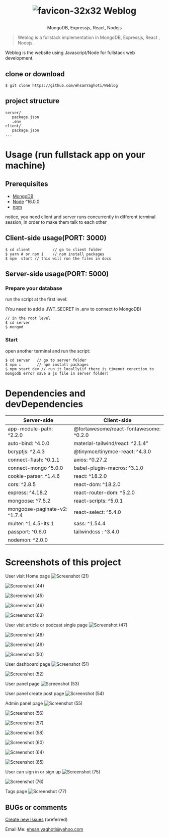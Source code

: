 <h1 align="center">
  
  ![favicon-32x32](https://github.com/ehsanYaghoti/Weblog/assets/89301662/f91a98dd-9d87-4f22-984a-b451367df957) Weblog
</h1>
<p align="center">
MongoDB, Expressjs, React, Nodejs
</p>

> Weblog is a fullstack implementation in MongoDB, Expressjs, React , Nodejs.

Weblog is the website  using Javascript/Node for fullstack web development.

## clone or download
```terminal
$ git clone https://github.com/ehsanYaghoti/Weblog
```

## project structure
```terminal
server/
   package.json
   .env
client/
   package.json
...
```

# Usage (run fullstack app on your machine)

## Prerequisites
- [MongoDB](https://gist.github.com/nrollr/9f523ae17ecdbb50311980503409aeb3)
- [Node](https://nodejs.org/en/download/) ^16.0.0
- [npm](https://nodejs.org/en/download/package-manager/)

notice, you need client and server runs concurrently in different terminal session, in order to make them talk to each other

## Client-side usage(PORT: 3000)
```terminal
$ cd client          // go to client folder
$ yarn # or npm i    // npm install packages
$ npm  start // this will run the files in docs
```

## Server-side usage(PORT: 5000)

### Prepare your database

run the script at the first level:

(You need to add a JWT_SECRET in .env to connect to MongoDB)

```terminal
// in the root level
$ cd server
$ mongod
```

### Start

open another terminal and run the script:

```terminal
$ cd server   // go to server folder
$ npm i       // npm install packages
$ npm start dev // run it locally(if there is timeout conection to mongodb error save a js file in server folder)
```
# Dependencies and devDependencies
Server-side | Client-side
--- | ---
app-module-path: ^2.2.0 | @fortawesome/react-fontawesome: ^0.2.0
auto-bind: ^4.0.0|material-tailwind/react: ^2.1.4"
bcryptjs: ^2.4.3 | @tinymce/tinymce-react: ^4.3.0
connect-flash: ^0.1.1 | axios: ^0.27.2
connect-mongo ^5.0.0 | babel-plugin-macros: ^3.1.0
cookie-parser: ^1.4.6 | react: ^18.2.0
cors: ^2.8.5 | react-dom: ^18.2.0
express: ^4.18.2 | react-router-dom: ^5.2.0
mongoose: ^7.5.2 | react-scripts: ^5.0.1
mongoose-paginate-v2: ^1.7.4 | react-select: ^5.4.0
multer: ^1.4.5-lts.1 | sass: ^1.54.4
passport: ^0.6.0 | tailwindcss : ^3.4.0
nodemon: ^2.0.0 |



# Screenshots of this project

User visit Home page
![Screenshot (21)](https://github.com/ehsanYaghoti/Weblog/assets/89301662/02e4a6e1-98b4-4ce1-8fa2-53203860edd2)

![Screenshot (44)](https://github.com/ehsanYaghoti/Weblog/assets/89301662/9441a289-c0d6-4460-8713-08c2984caa79)

![Screenshot (45)](https://github.com/ehsanYaghoti/Weblog/assets/89301662/cadc5979-3ed9-4b1b-a154-4165b70ff7c8)

![Screenshot (46)](https://github.com/ehsanYaghoti/Weblog/assets/89301662/13afb285-f4bd-46d7-ba1b-0d6db3c8f34b)

![Screenshot (63)](https://github.com/ehsanYaghoti/Weblog/assets/89301662/4565a510-d318-4b92-ab54-bd9bd7e72ad8)

User visit article or podcast single page
![Screenshot (47)](https://github.com/ehsanYaghoti/Weblog/assets/89301662/f626968c-55c1-4e82-beb7-185ab5a1ff78)

![Screenshot (48)](https://github.com/ehsanYaghoti/Weblog/assets/89301662/982bb67e-6b72-41e7-94e9-b5661e9f0e54)

![Screenshot (49)](https://github.com/ehsanYaghoti/Weblog/assets/89301662/0b9cb713-e4db-4791-ae6b-7df3c7e6a670)

![Screenshot (50)](https://github.com/ehsanYaghoti/Weblog/assets/89301662/c9fbcac0-ae8d-488c-b912-7d9f411d1d08)

User dashboard page
![Screenshot (51)](https://github.com/ehsanYaghoti/Weblog/assets/89301662/416d0ee7-fc8d-4700-b8dd-31aaa360f805)

![Screenshot (52)](https://github.com/ehsanYaghoti/Weblog/assets/89301662/a3d5cf09-c752-431c-b540-6357babb40c1)

User panel page
![Screenshot (53)](https://github.com/ehsanYaghoti/Weblog/assets/89301662/b621c437-5455-4718-958f-57c51f6f2a8a)

User panel create post page
![Screenshot (54)](https://github.com/ehsanYaghoti/Weblog/assets/89301662/d541b5ee-59bc-4c52-96f4-ff3e205f53d4)

Admin panel page
![Screenshot (55)](https://github.com/ehsanYaghoti/Weblog/assets/89301662/eb0c2d8d-2fe1-41c7-a841-75ad0754b17e)

![Screenshot (56)](https://github.com/ehsanYaghoti/Weblog/assets/89301662/8d17d82f-cf09-45f8-929e-cda30c709b5d)

![Screenshot (57)](https://github.com/ehsanYaghoti/Weblog/assets/89301662/32861547-75b7-4aae-a5db-891aa84718f9)

![Screenshot (58)](https://github.com/ehsanYaghoti/Weblog/assets/89301662/2329d4a0-5555-4905-a385-e677f6de683a)

![Screenshot (60)](https://github.com/ehsanYaghoti/Weblog/assets/89301662/a94d26cf-fa71-4385-ad99-fccae57443f2)

![Screenshot (64)](https://github.com/ehsanYaghoti/Weblog/assets/89301662/0ca9c25d-c9fc-4e85-8061-005cddd22e1d)

![Screenshot (65)](https://github.com/ehsanYaghoti/Weblog/assets/89301662/e1f90ac4-7c97-498e-bcb5-6ee8b2d8caa8)

User can sign in or sign up
![Screenshot (75)](https://github.com/ehsanYaghoti/Weblog/assets/89301662/f2b0fa7a-9bb5-4cf6-b291-6ddc5796f88a)

![Screenshot (76)](https://github.com/ehsanYaghoti/Weblog/assets/89301662/aaae5269-aa56-48fa-8141-808d0e3102e8)

Tags page
![Screenshot (77)](https://github.com/ehsanYaghoti/Weblog/assets/89301662/a5c310d9-479c-4963-93fe-fbe941ff24dd)


## BUGs or comments

[Create new Issues](https://github.com/ehsanYaghoti/Weblog/issues) (preferred)

Email Me: ehsan.yaghoti@yahoo.com

